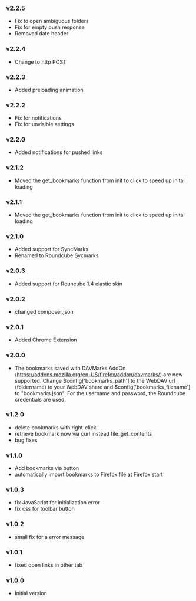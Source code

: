 ### v2.2.5
- Fix to open ambiguous folders
- Fix for empty push response
- Removed date header
  
### v2.2.4
- Change to http POST
  
### v2.2.3
- Added preloading animation
  
### v2.2.2
- Fix for notifications
- Fix for unvisible settings
  
### v2.2.0
- Added notifications for pushed links

### v2.1.2
- Moved the get_bookmarks function from init to click to speed up inital loading

### v2.1.1
- Moved the get_bookmarks function from init to click to speed up inital loading
  
### v2.1.0
- Added support for SyncMarks
- Renamed to Roundcube Sycmarks

### v2.0.3
- Added support for Rouncube 1.4 elastic skin
  
### v2.0.2
- changed composer.json
  
### v2.0.1
- Added Chrome Extension

### v2.0.0
- The bookmarks saved with DAVMarks AddOn (https://addons.mozilla.org/en-US/firefox/addon/davmarks/) are now supported. Change $config['bookmarks_path'] to the WebDAV url (foldername) to your WebDAV share and $config['bookmarks_filename'] to "bookmarks.json". For the username and password, the Roundcube credentials are used.

### v1.2.0
- delete bookmarks with right-click
- retrieve bookmark now via curl instead file_get_contents
- bug fixes

### v1.1.0
- Add bookmarks via button
- automatically import bookmarks to Firefox file at Firefox start

### v1.0.3
 - fix JavaScript for initialization error
 - fix css for toolbar button

### v1.0.2
 - small fix for a error message

### v1.0.1
 - fixed open links in other tab

### v1.0.0
 - Initial version